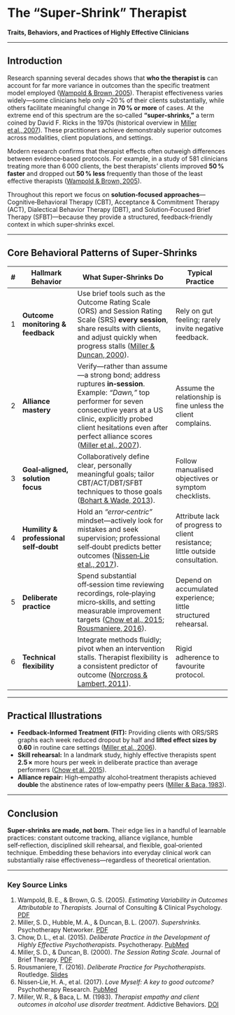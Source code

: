 # The “Super‑Shrink” Therapist  
**Traits, Behaviors, and Practices of Highly Effective Clinicians**

---

## Introduction  
Research spanning several decades shows that **who the therapist is** can account for far more variance in outcomes than the specific treatment model employed ([Wampold & Brown, 2005](https://clinica.ispa.pt/sites/default/files/50._estimating_variability_in_outcomes_attributable_to_therapists_1.pdf)). Therapist effectiveness varies widely—some clinicians help only ~20 % of their clients substantially, while others facilitate meaningful change in **70 % or more** of cases. At the extreme end of this spectrum are the so‑called **“super‑shrinks,”** a term coined by David F. Ricks in the 1970s (historical overview in [Miller et al., 2007](https://www.researchgate.net/profile/Scott-Miller-32/publication/266031113_Miller_SD_Hubble_MA_Duncan_BL_NovemberDecember_2007_Supershrinks_Learning_from_the_field%27s_most_effective_practitioners_The_Psychotherapy_Networker_316_26-35_56.pdf)). These practitioners achieve demonstrably superior outcomes across modalities, client populations, and settings.

Modern research confirms that therapist effects often outweigh differences between evidence‑based protocols. For example, in a study of 581 clinicians treating more than 6 000 clients, the best therapists’ clients improved **50 % faster** and dropped out **50 % less** frequently than those of the least effective therapists ([Wampold & Brown, 2005](https://clinica.ispa.pt/sites/default/files/50._estimating_variability_in_outcomes_attributable_to_therapists_1.pdf)).

Throughout this report we focus on **solution‑focused approaches**—Cognitive‑Behavioral Therapy (CBT), Acceptance & Commitment Therapy (ACT), Dialectical Behavior Therapy (DBT), and Solution‑Focused Brief Therapy (SFBT)—because they provide a structured, feedback‑friendly context in which super‑shrinks excel.

---

## Core Behavioral Patterns of Super‑Shrinks  

| # | Hallmark Behavior | What Super‑Shrinks Do | Typical Practice |
|---|---|---|---|
| 1 | **Outcome monitoring & feedback** | Use brief tools such as the Outcome Rating Scale (ORS) and Session Rating Scale (SRS) **every session**, share results with clients, and adjust quickly when progress stalls ([Miller & Duncan, 2000](https://scottdmiller.com/wp-content/uploads/documents/SessionRatingScale-JBTv3n1.pdf)). | Rely on gut feeling; rarely invite negative feedback. |
| 2 | **Alliance mastery** | Verify—rather than assume—a strong bond; address ruptures **in‑session**. Example: *“Dawn,”* top performer for seven consecutive years at a US clinic, explicitly probed client hesitations even after perfect alliance scores ([Miller et al., 2007](https://www.researchgate.net/profile/Scott-Miller-32/publication/266031113_Miller_SD_Hubble_MA_Duncan_BL_NovemberDecember_2007_Supershrinks_Learning_from_the_field%27s_most_effective_practitioners_The_Psychotherapy_Networker_316_26-35_56.pdf)). | Assume the relationship is fine unless the client complains. |
| 3 | **Goal‑aligned, solution focus** | Collaboratively define clear, personally meaningful goals; tailor CBT/ACT/DBT/SFBT techniques to those goals ([Bohart & Wade, 2013](https://pubmed.ncbi.nlm.nih.gov/23526587/)). | Follow manualised objectives or symptom checklists. |
| 4 | **Humility & professional self‑doubt** | Hold an *“error‑centric”* mindset—actively look for mistakes and seek supervision; professional self‑doubt predicts better outcomes ([Nissen‑Lie et al., 2017](https://pubmed.ncbi.nlm.nih.gov/28686846/)). | Attribute lack of progress to client resistance; little outside consultation. |
| 5 | **Deliberate practice** | Spend substantial off‑session time reviewing recordings, role‑playing micro‑skills, and setting measurable improvement targets ([Chow et al., 2015](https://pubmed.ncbi.nlm.nih.gov/26301425/); [Rousmaniere, 2016](https://iedta.net/wp-content/uploads/IEDTA-2019-Rousmaniere-slides.pdf)). | Depend on accumulated experience; little structured rehearsal. |
| 6 | **Technical flexibility** | Integrate methods fluidly; pivot when an intervention stalls. Therapist flexibility is a consistent predictor of outcome ([Norcross & Lambert, 2011](https://psycnet.apa.org/record/2010-21387-000)). | Rigid adherence to favourite protocol. |

---

## Practical Illustrations  

* **Feedback‑Informed Treatment (FIT):** Providing clients with ORS/SRS graphs each week reduced dropout by half and **lifted effect sizes by 0.60** in routine care settings ([Miller et al., 2006](https://scottdmiller.com/wp-content/uploads/2014/06/Supershrinks-Free-Report-1.pdf)).  
* **Skill rehearsal:** In a landmark study, highly effective therapists spent **2.5 ×** more hours per week in deliberate practice than average performers ([Chow et al., 2015](https://pubmed.ncbi.nlm.nih.gov/26301425/)).  
* **Alliance repair:** High‑empathy alcohol‑treatment therapists achieved **double** the abstinence rates of low‑empathy peers ([Miller & Baca, 1983](https://doi.org/10.1016/0306-4603(83)90043-3)).  

---

## Conclusion  
**Super‑shrinks are made, not born.** Their edge lies in a handful of learnable practices: constant outcome tracking, alliance vigilance, humble self‑reflection, disciplined skill rehearsal, and flexible, goal‑oriented technique. Embedding these behaviors into everyday clinical work can substantially raise effectiveness—regardless of theoretical orientation.

---

### Key Source Links  

1. Wampold, B. E., & Brown, G. S. (2005). *Estimating Variability in Outcomes Attributable to Therapists.* Journal of Consulting & Clinical Psychology. [PDF](https://clinica.ispa.pt/sites/default/files/50._estimating_variability_in_outcomes_attributable_to_therapists_1.pdf)  
2. Miller, S. D., Hubble, M. A., & Duncan, B. L. (2007). *Supershrinks.* Psychotherapy Networker. [PDF](https://www.researchgate.net/profile/Scott-Miller-32/publication/266031113_Miller_SD_Hubble_MA_Duncan_BL_NovemberDecember_2007_Supershrinks_Learning_from_the_field%27s_most_effective_practitioners_The_Psychotherapy_Networker_316_26-35_56.pdf)  
3. Chow, D. L., et al. (2015). *Deliberate Practice in the Development of Highly Effective Psychotherapists.* Psychotherapy. [PubMed](https://pubmed.ncbi.nlm.nih.gov/26301425/)  
4. Miller, S. D., & Duncan, B. (2000). *The Session Rating Scale.* Journal of Brief Therapy. [PDF](https://scottdmiller.com/wp-content/uploads/documents/SessionRatingScale-JBTv3n1.pdf)  
5. Rousmaniere, T. (2016). *Deliberate Practice for Psychotherapists.* Routledge. [Slides](https://iedta.net/wp-content/uploads/IEDTA-2019-Rousmaniere-slides.pdf)  
6. Nissen‑Lie, H. A., et al. (2017). *Love Myself: A key to good outcome?* Psychotherapy Research. [PubMed](https://pubmed.ncbi.nlm.nih.gov/28686846/)  
7. Miller, W. R., & Baca, L. M. (1983). *Therapist empathy and client outcomes in alcohol use disorder treatment.* Addictive Behaviors. [DOI](https://doi.org/10.1016/0306-4603(83)90043-3)